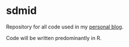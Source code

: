 # sdmid
Repository for all code used in my [personal blog](https://swiatdlamalychiduzych.blogspot.com).

Code will be written predominantly in R.
